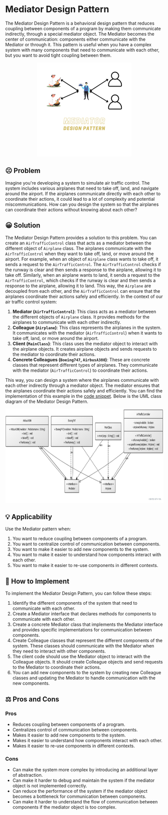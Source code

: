 # Mediator Design Pattern

The Mediator Design Pattern is a behavioral design pattern that reduces coupling between components of a program by making them communicate indirectly, through a special mediator object. The Mediator becomes the center of communication: components either communicate with the Mediator or through it. This pattern is useful when you have a complex system with many components that need to communicate with each other, but you want to avoid tight coupling between them.

<p align="center">
    <img src="./image/mediator.png" height=300 weight=300 alt="Mediator Design Pattern"></img>
</p>

## ☹️ Problem

Imagine you're developing a system to simulate air traffic control. The system includes various airplanes that need to take off, land, and navigate around the airport. If the airplanes communicate directly with each other to coordinate their actions, it could lead to a lot of complexity and potential miscommunications. How can you design the system so that the airplanes can coordinate their actions without knowing about each other?

## 😀 Solution

The Mediator Design Pattern provides a solution to this problem. You can create an `AirTrafficControl` class that acts as a mediator between the different object of `Airplane` class. The airplanes communicate with the `AirTrafficControl` when they want to take off, land, or move around the airport. For example, when an object of `Airplane` class wants to take off, it sends a request to the `AirTrafficControl`. The `AirTrafficControl` checks if the runway is clear and then sends a response to the airplane, allowing it to take off. Similarly, when an airplane wants to land, it sends a request to the `AirTrafficControl`, which checks if the runway is clear and then sends a response to the airplane, allowing it to land. This way, the `Airplane` are decoupled from each other, and the `AirTrafficControl` can ensure that the airplanes coordinate their actions safely and efficiently. In the context of our air traffic control system:

1. **Mediator (`AirTrafficControl`)**: This class acts as a mediator between the different objects of `Airplane` class. It provides methods for the airplanes to communicate with each other indirectly.
2. **Colleague (`Airplane`)**: This class represents the airplanes in the system. It communicates with the mediator (`AirTrafficControl`) when it wants to take off, land, or move around the airport.
3. **Client (`MainClass`)**: This class uses the mediator object to interact with the airplane objects. It creates airplane objects and sends requests to the mediator to coordinate their actions.
4. **Concrete Colleagues (`Boeing747`, `AirbusA380`)**: These are concrete classes that represent different types of airplanes. They communicate with the mediator (`AirTrafficControl`) to coordinate their actions.

This way, you can design a system where the airplanes communicate with each other indirectly through a mediator object. The mediator ensures that the airplanes coordinate their actions safely and efficiently. You can find the implementation of this example in the [code snippet](./src). Below is the UML class diagram of the Mediator Design Pattern.

<p align="center">
    <img src="./image/uml_diagram.jpg" height=300 weight=300 alt="uml diagram"></img>
</p>

## 💡 Applicability

Use the Mediator pattern when:

1. You want to reduce coupling between components of a program.
2. You want to centralize control of communication between components.
3. You want to make it easier to add new components to the system.
4. You want to make it easier to understand how components interact with each other.
5. You want to make it easier to re-use components in different contexts.

## 📝 How to Implement

To implement the Mediator Design Pattern, you can follow these steps:

1. Identify the different components of the system that need to communicate with each other.
2. Create a Mediator interface that declares methods for components to communicate with each other.
3. Create a concrete Mediator class that implements the Mediator interface and provides specific implementations for communication between components.
4. Create Colleague classes that represent the different components of the system. These classes should communicate with the Mediator when they need to interact with other components.
5. The client code should use the Mediator object to interact with the Colleague objects. It should create Colleague objects and send requests to the Mediator to coordinate their actions.
6. You can add new components to the system by creating new Colleague classes and updating the Mediator to handle communication with the new components.

## ⚖️ Pros and Cons

### Pros

- Reduces coupling between components of a program.
- Centralizes control of communication between components.
- Makes it easier to add new components to the system.
- Makes it easier to understand how components interact with each other.
- Makes it easier to re-use components in different contexts.

### Cons

- Can make the system more complex by introducing an additional layer of abstraction.
- Can make it harder to debug and maintain the system if the mediator object is not implemented correctly.
- Can reduce the performance of the system if the mediator object becomes a bottleneck for communication between components.
- Can make it harder to understand the flow of communication between components if the mediator object is too complex.
